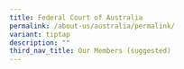 ```yaml
---
title: Federal Court of Australia
permalink: /about-us/australia/permalink/
variant: tiptap
description: ""
third_nav_title: Our Members (suggested)
---
```


